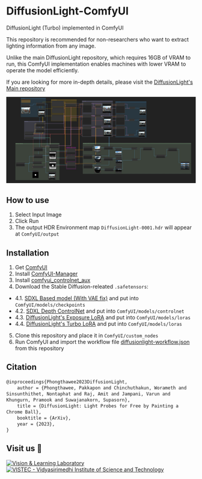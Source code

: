 # DiffusionLight-ComfyUI


DiffusionLight (Turbo) implemented in ComfyUI

This repository is recommended for non-researchers who want to extract lighting information from any image.

Unlike the main DiffusionLight repository, which requires 16GB of VRAM to run, this ComfyUI implementation enables machines with lower VRAM to operate the model efficiently.

If you are looking for more in-depth details, please visit the [DiffusionLight's Main repository](https://github.com/DiffusionLight/DiffusionLight)

![](assets/pipeline_preview.jpg)

## How to use 
1. Select Input Image
2. Click Run
3. The output HDR Environment map `DiffusionLight-0001.hdr` will appear at `ComfyUI/output`

## Installation 

1. Get [ComfyUI](https://github.com/comfyanonymous/ComfyUI)
2. Install [ComfyUI-Manager](https://github.com/Comfy-Org/ComfyUI-Manager)
3. Install [comfyui_controlnet_aux](https://github.com/Fannovel16/comfyui_controlnet_aux)
4. Download the Stable Diffusion-releated `.safetensors`: 
- 4.1. [SDXL Based model (With VAE fix)](https://civitai.com/models/101055) and put into `ComfyUI/models/checkpoints`
- 4.2. [SDXL Depth ControlNet](https://huggingface.co/diffusers/controlnet-depth-sdxl-1.0/blob/main/diffusion_pytorch_model.safetensors) and put into `ComfyUI/models/controlnet`
- 4.3. [DiffusionLight's Exposure LoRA](https://huggingface.co/DiffusionLight/DiffusionLight-Comfy/blob/main/DiffusionLight-Comfy-ExposureLoRA.safetensors) and put into `ComfyUI/models/loras`
- 4.4.  [DiffusionLight's Turbo LoRA](https://huggingface.co/DiffusionLight/DiffusionLight-Comfy/blob/main/DiffusionLight-Comfy-TurboLoRA.safetensors) and put into `ComfyUI/models/loras`
5. Clone this repository and place it in `ComfyUI/custom_nodes`
6. Run ComfyUI and import the workflow file [diffusionlight-workflow.json](diffusionlight-workflow.json) from this repository

## Citation

```
@inproceedings{Phongthawee2023DiffusionLight,
    author = {Phongthawee, Pakkapon and Chinchuthakun, Worameth and Sinsunthithet, Nontaphat and Raj, Amit and Jampani, Varun and Khungurn, Pramook and Suwajanakorn, Supasorn},
    title = {DiffusionLight: Light Probes for Free by Painting a Chrome Ball},
    booktitle = {ArXiv},
    year = {2023},
}
```

## Visit us 🦉
[![Vision & Learning Laboratory](https://i.imgur.com/hQhkKhG.png)](https://vistec.ist/vision) [![VISTEC - Vidyasirimedhi Institute of Science and Technology](https://i.imgur.com/4wh8HQd.png)](https://vistec.ist/)
